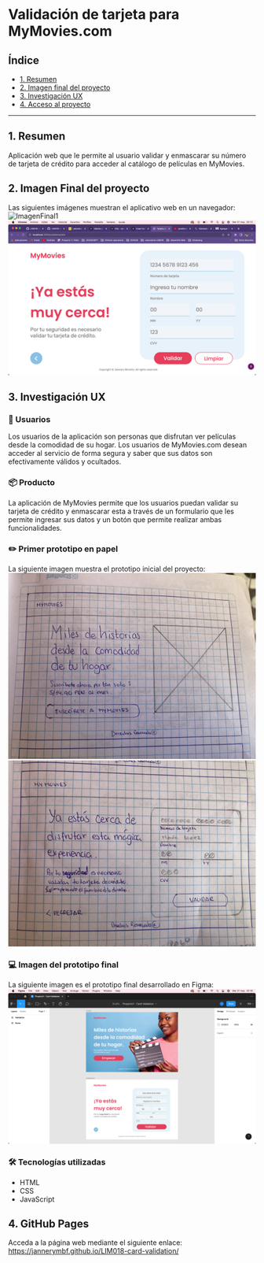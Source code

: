 # Validación de tarjeta para MyMovies.com

## Índice

* [1. Resumen](#1-resumen)
* [2. Imagen final del proyecto](#2-imagen-final-del-proyecto)
* [3. Investigación UX](#3-investigación-UX)
* [4. Acceso al proyecto](#3-github-pages)

***

## 1. Resumen

Aplicación web que le permite al usuario validar y enmascarar su número de tarjeta de crédito para acceder al catálogo de películas en MyMovies.

## 2. Imagen Final del proyecto

Las siguientes imágenes muestran el aplicativo web en un navegador:
![ImagenFinal1](ProyectoFinal1.png)
![ImagenFinal2](ProyectoFinal2.png)

## 3. Investigación UX

### :bust_in_silhouette: Usuarios

Los usuarios de la aplicación son personas que disfrutan ver películas desde la comodidad de su hogar. Los usuarios de MyMovies.com desean acceder al servicio de forma segura y saber que sus datos son efectivamente válidos y ocultados. 

### :package: Producto

La aplicación de MyMovies permite que los usuarios puedan validar su tarjeta de crédito y enmascarar esta a través de un formulario que les permite ingresar sus datos y un botón que permite realizar ambas funcionalidades. 

### :pencil2: Primer prototipo en papel

La siguiente imagen muestra el prototipo inicial del proyecto:
![PrototipoPapel1](PrototipoPapel1.jpg)
![PrototipoPapel2](PrototipoPapel2.jpg)

### :computer: Imagen del prototipo final

La siguiente imagen es el prototipo final desarrollado en Figma:
![PrototipoFinal](PrototipoFinal.png)

### :hammer_and_wrench: Tecnologías utilizadas

* HTML
* CSS
* JavaScript

## 4. GitHub Pages

Acceda a la página web mediante el siguiente enlace: https://jannerymbf.github.io/LIM018-card-validation/